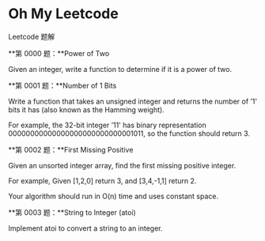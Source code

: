 Oh My Leetcode
==============

Leetcode 题解

**第 0000 题：**Power of Two

Given an integer, write a function to determine if it is a power of two.

**第 0001 题：**Number of 1 Bits

Write a function that takes an unsigned integer and returns the number of ’1' bits it has (also known as the Hamming weight).

For example, the 32-bit integer ’11' has binary representation 00000000000000000000000000001011, so the function should return 3.

**第 0002 题：**First Missing Positive 

Given an unsorted integer array, find the first missing positive integer.

For example,
Given [1,2,0] return 3,
and [3,4,-1,1] return 2.

Your algorithm should run in O(n) time and uses constant space.

**第 0003 题：**String to Integer (atoi) 

Implement atoi to convert a string to an integer.

